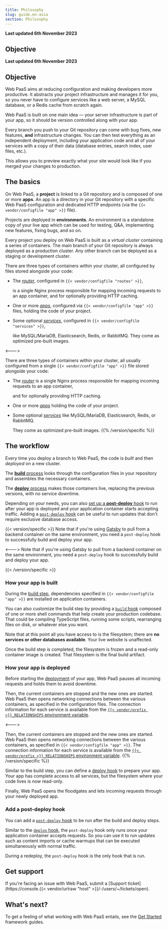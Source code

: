 ```yaml
---
title: Philosophy
slug: guide.en-asia
section: Philosophy
---
```


**Last updated 6th November 2023**



## Objective  

**Last updated 6th November 2023**



## Objective  

Web PaaS aims at reducing configuration and making developers more productive.
It abstracts your project infrastructure and manages it for you,
so you never have to configure services like a web server, a MySQL database, or a Redis cache from scratch again.

Web PaaS is built on one main idea &mdash; your server infrastructure is part of your app,
so it should be version controlled along with your app.

Every branch you push to your Git repository can come with bug fixes,
new features, **and** infrastructure changes.
You can then test everything as an independent deployment,
including your application code and all of your services with a copy of their data
(database entries, search index, user files, etc.).

This allows you to preview exactly what your site would look like if you merged your changes to production.

## The basics

On Web PaaS, a **project** is linked to a Git repository and is composed of one or more **apps**.
An app is a directory in your Git repository with a specific Web PaaS configuration
and dedicated HTTP endpoints (via the `{{< vendor/configfile "app" >}}` file).

Projects are deployed in **environments**.
An environment is a standalone copy of your live app which can be used for testing,
Q&A, implementing new features, fixing bugs, and so on.

Every project you deploy on Web PaaS is built as a *virtual cluster* containing a series of containers.
The main branch of your Git repository is always deployed as a production cluster.
Any other branch can be deployed as a staging or development cluster.


<!-- Web PaaS -->
There are three types of containers within your cluster,
all configured by files stored alongside your code:

- The [*router*](../../../define-routes), configured in `{{< vendor/configfile "routes" >}}`,


  is a single Nginx process responsible for mapping incoming requests to an app container,
  and for optionally providing HTTP caching.

- One or more [*apps*](../../../create-apps), configured via `{{< vendor/configfile "app" >}}` files, holding the code of your project.



- Some optional [*services*](../../../add-services), configured in `{{< vendor/configfile "services" >}}`,


  like MySQL/MariaDB, Elasticsearch, Redis, or RabbitMQ.
  They come as optimized pre-built images.

<--->
<!-- Upsun -->
There are three types of containers within your cluster,
all usually configured from a single `{{< vendor/configfile "app" >}}` file stored alongside your code:

- The [*router*](../../../define-routes) is a single Nginx process responsible for mapping incoming requests to an app container,


  and for optionally providing HTTP caching.

- One or more [*apps*](../../../create-apps) holding the code of your project.



- Some optional [*services*](../../../add-services) like MySQL/MariaDB, Elasticsearch, Redis, or RabbitMQ.


  They come as optimized pre-built images.
{{% /version/specific %}}

## The workflow

Every time you deploy a branch to Web PaaS, the code is *built* and then *deployed* on a new cluster.

The [**build** process](../build-deploy#build-steps) looks through the configuration files in your repository
and assembles the necessary containers.

The [**deploy** process](../build-deploy#deploy-steps) makes those containers live, replacing the previous
versions, with no service downtime.

Depending on your needs, you can also [set up a **post-deploy** hook](#add-a-post-deploy-hook) to run after your app is deployed and your application container starts accepting traffic.
Adding a [`post-deploy` hook](../../create-apps-hooks/hooks-comparison#post-deploy-hook) can be useful to run updates that don't require exclusive database access.

{{< version/specific >}}
Note that if you're using [Gatsby](../../guides-gatsby/headless) to pull from a backend container on the same environment,
you need a `post-deploy` hook to successfully build and deploy your app.

<--->
Note that if you're using Gatsby to pull from a backend container on the same environment,
you need a `post-deploy` hook to successfully build and deploy your app.

{{< /version/specific >}}

### How your app is built

During the [build step](../build-deploy#build-steps),
dependencies specified in `{{< vendor/configfile "app" >}}` are installed on application containers.

You can also customize the build step by providing a [`build` hook](../../create-apps-hooks/hooks-comparison#build-hook) composed of one or more shell commands
that help create your production codebase.
That could be compiling TypeScript files, running some scripts,
rearranging files on disk, or whatever else you want.

Note that at this point all you have access to is the filesystem;
there are **no services or other databases available**.
Your live website is unaffected.

Once the build step is completed, the filesystem is frozen and a read-only container image is created.
That filesystem is the final build artifact.

### How your app is deployed

Before starting the [deployment](./build-deploy.md#deploy-steps) of your app,
Web PaaS pauses all incoming requests and holds them to avoid downtime.


<!-- Web PaaS -->
Then, the current containers are stopped and the new ones are started.
Web PaaS then opens networking connections between the various containers,
as specified in the configuration files.
The connection information for each service is available from the [`{{< vendor/prefix >}}_RELATIONSHIPS` environment variable](../../development-variables/use-variables).

<--->
<!-- Upsun -->
Then, the current containers are stopped and the new ones are started.
Web PaaS then opens networking connections between the various containers,
as specified in `{{< vendor/configfile "app" >}}`.
The connection information for each service is available from the [`{{< vendor/prefix >}}_RELATIONSHIPS` environment variable](../../development-variables/use-variables).
{{% /version/specific %}}

Similar to the build step, you can define a [deploy hook](../../create-apps-hooks/hooks-comparison#deploy-hook) to prepare your app.
Your app has complete access to all services, but the filesystem where your code lives is now read-only.

Finally, Web PaaS opens the floodgates and lets incoming requests through your newly deployed app.

### Add a post-deploy hook

You can add a [`post-deploy` hook](../../create-apps-hooks/hooks-comparison#post-deploy-hook) to be run after the build and deploy steps.

Similar to the [`deploy` hook](../../create-apps-hooks/hooks-comparison#deploy-hook),
the `post-deploy` hook only runs once your application container accepts requests.
So you can use it to run updates such as content imports or cache warmups that can be executed simultaneously with normal traffic.


During a redeploy, the `post-deploy` hook is the only hook that is run.

## Get support

If you're facing an issue with Web PaaS,
submit a [Support ticket](https://console.{{< vendor/urlraw "host" >}}/-/users/~/tickets/open).

## What's next?

To get a feeling of what working with Web PaaS entails,
see the [Get Started](../../../get-started) framework guides.
